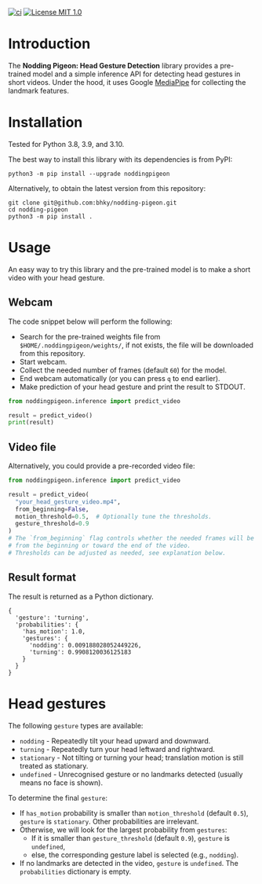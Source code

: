 [![ci](https://github.com/bhky/nodding-pigeon/actions/workflows/ci.yml/badge.svg)](https://github.com/bhky/nodding-pigeon/actions)
[![License MIT 1.0](https://img.shields.io/badge/license-MIT%201.0-blue.svg)](LICENSE)

# Introduction

The **Nodding Pigeon: Head Gesture Detection** library provides 
a pre-trained model and a simple inference API for detecting head gestures 
in short videos.
Under the hood, it uses Google [MediaPipe](https://google.github.io/mediapipe/)
for collecting the landmark features.

# Installation

Tested for Python 3.8, 3.9, and 3.10.

The best way to install this library with its dependencies is from PyPI:
```shell
python3 -m pip install --upgrade noddingpigeon
```
Alternatively, to obtain the latest version from this repository:
```shell
git clone git@github.com:bhky/nodding-pigeon.git
cd nodding-pigeon
python3 -m pip install .
```

# Usage

An easy way to try this library and the pre-trained model is to
make a short video with your head gesture.

## Webcam

The code snippet below will perform the following:
- Search for the pre-trained weights file from `$HOME/.noddingpigeon/weights/`,
  if not exists, the file will be downloaded from this repository.
- Start webcam.
- Collect the needed number of frames (default `60`) for the model.
- End webcam automatically (or you can press `q` to end earlier).
- Make prediction of your head gesture and print the result to STDOUT.
```python
from noddingpigeon.inference import predict_video

result = predict_video()
print(result)
```

## Video file

Alternatively, you could provide a pre-recorded video file:
```python
from noddingpigeon.inference import predict_video

result = predict_video(
  "your_head_gesture_video.mp4",
  from_beginning=False,
  motion_threshold=0.5,  # Optionally tune the thresholds.
  gesture_threshold=0.9
)
# The `from_beginning` flag controls whether the needed frames will be obtained
# from the beginning or toward the end of the video.
# Thresholds can be adjusted as needed, see explanation below.
```

## Result format

The result is returned as a Python dictionary.

```text
{
  'gesture': 'turning',
  'probabilities': {
    'has_motion': 1.0,
    'gestures': {
      'nodding': 0.009188028052449226,
      'turning': 0.9908120036125183
    }
  }
}
```

# Head gestures

The following `gesture` types are available:
- `nodding` - Repeatedly tilt your head upward and downward.
- `turning` - Repeatedly turn your head leftward and rightward.
- `stationary` - Not tilting or turning your head; translation motion is still treated as stationary.
- `undefined` - Unrecognised gesture or no landmarks detected (usually means no face is shown).

To determine the final `gesture`:
- If `has_motion` probability is smaller than `motion_threshold` (default `0.5`),
  `gesture` is `stationary`. Other probabilities are irrelevant.
- Otherwise, we will look for the largest probability from `gestures`:
  - If it is smaller than `gesture_threshold` (default `0.9`), `gesture` is `undefined`,
  - else, the corresponding gesture label is selected (e.g., `nodding`).
- If no landmarks are detected in the video, `gesture` is `undefined`. 
  The `probabilities` dictionary is empty.
